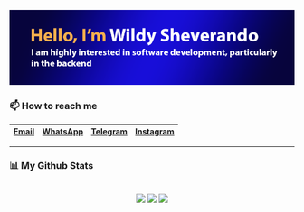 <p align="center">
    <img src="https://github.com/wildyrando/wildyrando/blob/main/image.png?raw=true">
</p>


### 📫 How to reach me
|[Email](mailto:hai@wildyrando.com)|[WhatsApp](https://wa.me/628158000632)|[Telegram](https://t.me/wildyrando)|[Instagram](https://instagram.com/wildyrando)|
|:-|:-|:-|:-|
---

### 📊 My Github Stats
<div align="center">
    <br>
   <img src="https://github-readme-stats.vercel.app/api?username=wildyrando&show_icons=true&theme=transparent" height="210"/>
   <img src="https://github-readme-stats.vercel.app/api/top-langs/?username=wildyrando&layout=compact&theme=transparent&langs_count=10" height="210"/>
   <img src="https://github-readme-streak-stats.herokuapp.com/?user=wildyrando&theme=transparent&hide_border=false" height="210"/>
</div>
